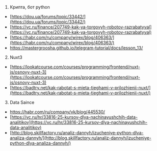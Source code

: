 1. Крипта, бот python
- [https://dou.ua/forums/topic/33442/](https://dou.ua/forums/topic/33442/)
- [https://vc.ru/finance/207749-kak-ya-torgovyh-robotov-razrabatyval](https://vc.ru/finance/207749-kak-ya-torgovyh-robotov-razrabatyval)
- [https://habr.com/ru/company/wirex/blog/406363/](https://habr.com/ru/company/wirex/blog/406363/)
- https://mastergroosha.github.io/telegram-tutorial/docs/lesson_13/
2.  Nuxt3
- [https://lookatcourse.com/courses/programming/frontend/nuxt-js/osnovy-nuxt-3](https://lookatcourse.com/courses/programming/frontend/nuxt-js/osnovy-nuxt-3)
- [https://badtry.net/kak-rabotat-s-mieta-tieghami-v-prilozhienii-nuxt/](https://badtry.net/kak-rabotat-s-mieta-tieghami-v-prilozhienii-nuxt/)

3. Data Saince
- https://habr.com/ru/company/vk/blog/445530/ 
- [https://vc.ru/hr/33816-25-kursov-dlya-nachinayushchih-data-analitikov](https://vc.ru/hr/33816-25-kursov-dlya-nachinayushchih-data-analitikov)
- [http://blog.skillfactory.ru/analiz-dannyh/izucheniye-python-dlya-analiza-dannyh/](http://blog.skillfactory.ru/analiz-dannyh/izucheniye-python-dlya-analiza-dannyh/)